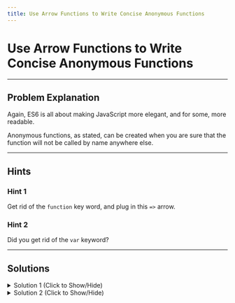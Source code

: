 ```yaml
---
title: Use Arrow Functions to Write Concise Anonymous Functions
---
```

# Use Arrow Functions to Write Concise Anonymous Functions

---
## Problem Explanation
Again, ES6 is all about making JavaScript more elegant, and for some, more readable. 

Anonymous functions, as stated, can be created when you are sure that the function will not be called by name anywhere else.


---
## Hints

### Hint 1

Get rid of the `function` key word, and plug in this `=>` arrow.

### Hint 2

Did you get rid of the `var` keyword?


---
## Solutions

<details><summary>Solution 1 (Click to Show/Hide)</summary>

```javascript
const magic = () => {
  "use strict";
  return new Date();
};
```
As long as you got rid of the `var` keyword, you're good.
</details>

<details><summary>Solution 2 (Click to Show/Hide)</summary>
  
```javascript
const magic = () => new Date();
```
Since there is only a return value, you can write this in one line.
</details>
